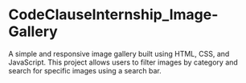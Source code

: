 # CodeClauseInternship_Image-Gallery
A simple and responsive image gallery built using HTML, CSS, and JavaScript. This project allows users to filter images by category and search for specific images using a search bar.
